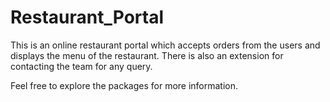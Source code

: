# Restaurant_Portal
This is an online restaurant portal which accepts orders from the users and displays the menu of the restaurant.
There is also an extension for contacting the team for any query.

Feel free to explore the packages for more information. 
